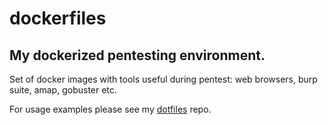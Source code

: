 # dockerfiles

## My dockerized pentesting environment.

Set of docker images with tools useful during pentest: web browsers, burp suite, amap, gobuster etc.

For usage examples please see my [dotfiles](https://github.com/pbartunek/dotfiles/blob/master/docker-functions) repo.

